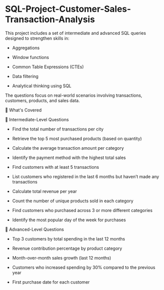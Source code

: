 # SQL-Project-Customer-Sales-Transaction-Analysis
This project includes a set of intermediate and advanced SQL queries designed to strengthen skills in:

- Aggregations

- Window functions

- Common Table Expressions (CTEs)

- Data filtering

- Analytical thinking using SQL

The questions focus on real-world scenarios involving transactions, customers, products, and sales data.

🧠 What's Covered

🔹 Intermediate-Level Questions
- Find the total number of transactions per city

- Retrieve the top 5 most purchased products (based on quantity)

- Calculate the average transaction amount per category

- Identify the payment method with the highest total sales

- Find customers with at least 5 transactions

- List customers who registered in the last 6 months but haven’t made any transactions

- Calculate total revenue per year

- Count the number of unique products sold in each category

- Find customers who purchased across 3 or more different categories

- Identify the most popular day of the week for purchases

🔹 Advanced-Level Questions
- Top 3 customers by total spending in the last 12 months

- Revenue contribution percentage by product category

- Month-over-month sales growth (last 12 months)

- Customers who increased spending by 30% compared to the previous year

- First purchase date for each customer


